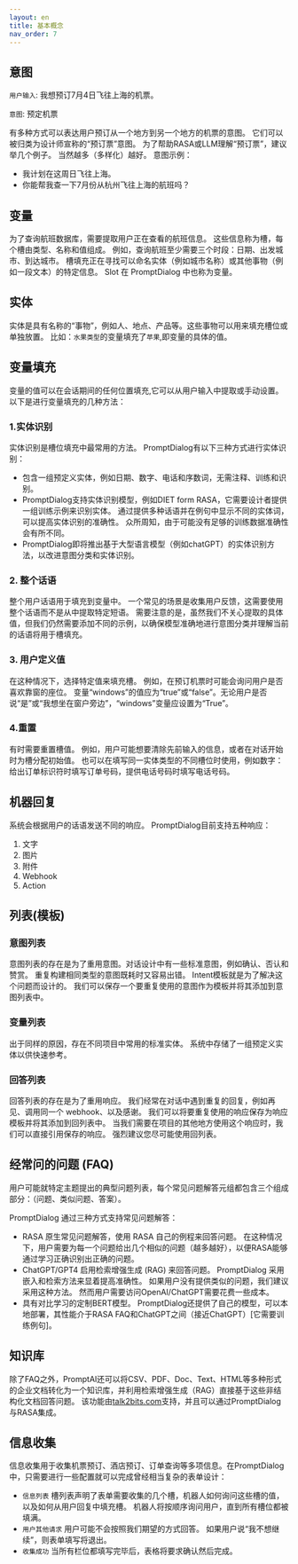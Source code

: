 ```yaml
---
layout: en
title: 基本概念
nav_order: 7
---
```

## 意图

`用户输入`:  我想预订7月4日飞往上海的机票。

`意图`: 预定机票

有多种方式可以表达用户预订从一个地方到另一个地方的机票的意图。 它们可以被归类为设计师宣称的“预订票”意图。 为了帮助RASA或LLM理解“预订票”，建议举几个例子。 当然越多（多样化）越好。
意图示例：
* 我计划在这周日飞往上海。
* 你能帮我查一下7月份从杭州飞往上海的航班吗？

## 变量
为了查询航班数据库，需要提取用户正在查看的航班信息。 这些信息称为槽，每个槽由类型、名称和值组成。 例如，查询航班至少需要三个时段：日期、出发城市、到达城市。 槽填充正在寻找可以命名实体（例如城市名称）或其他事物（例如一段文本）的特定信息。 Slot 在 PromptDialog 中也称为变量。

## 实体
实体是具有名称的“事物”，例如人、地点、产品等。这些事物可以用来填充槽位或单独放置。
比如：`水果类型`的变量填充了`苹果`,即变量的具体的值。

## 变量填充
变量的值可以在会话期间的任何位置填充,它可以从用户输入中提取或手动设置。以下是进行变量填充的几种方法：

### 1.实体识别
实体识别是槽位填充中最常用的方法。 PromptDialog有以下三种方式进行实体识别：

* 包含一组预定义实体，例如日期、数字、电话和序数词，无需注释、训练和识别。
* PromptDialog支持实体识别模型，例如DIET form RASA，它需要设计者提供一组训练示例来识别实体。 通过提供多种话语并在例句中显示不同的实体词，可以提高实体识别的准确性。 众所周知，由于可能没有足够的训练数据准确性会有所不同。
* PromptDialog即将推出基于大型语言模型（例如chatGPT）的实体识别方法，以改进意图分类和实体识别。

### 2. 整个话语
整个用户话语用于填充到变量中。 一个常见的场景是收集用户反馈，这需要使用整个话语而不是从中提取特定短语。 需要注意的是，虽然我们不关心提取的具体值，但我们仍然需要添加不同的示例，以确保模型准确地进行意图分类并理解当前的话语将用于槽填充。

### 3. 用户定义值
在这种情况下，选择特定值来填充槽。 例如，在预订机票时可能会询问用户是否喜欢靠窗的座位。 变量“windows”的值应为“true”或“false”。无论用户是否说“是”或“我想坐在窗户旁边”，“windows”变量应设置为“True”。

### 4.重置
有时需要重置槽值。 例如，用户可能想要清除先前输入的信息，或者在对话开始时为槽分配初始值。 也可以在填写同一实体类型的不同槽位时使用，例如数字：给出订单标识符时填写订单号码，提供电话号码时填写电话号码。

## 机器回复
系统会根据用户的话语发送不同的响应。 PromptDialog目前支持五种响应：
1. 文字
2. 图片
3. 附件
4. Webhook
5. Action

## 列表(模板) 

### 意图列表 
意图列表的存在是为了重用意图。对话设计中有一些标准意图，例如确认、否认和赞赏。 重复构建相同类型的意图既耗时又容易出错。 Intent模板就是为了解决这个问题而设计的。 我们可以保存一个要重复使用的意图作为模板并将其添加到意图列表中。

### 变量列表
出于同样的原因，存在不同项目中常用的标准实体。 系统中存储了一组预定义实体以供快速参考。

### 回答列表
回答列表的存在是为了重用响应。 我们经常在对话中遇到重复的回复，例如再见、调用同一个 webhook、以及感谢。 我们可以将要重复使用的响应保存为响应模板并将其添加到回列表中。 当我们需要在项目的其他地方使用这个响应时，我们可以直接引用保存的响应。 强烈建议您尽可能使用回列表。

## 经常问的问题 (FAQ) 
用户可能就特定主题提出的典型问题列表，每个常见问题解答元组都包含三个组成部分：（问题、类似问题、答案）。

PromptDialog 通过三种方式支持常见问题解答：
* RASA 原生常见问题解答，使用 RASA 自己的例程来回答问题。 在这种情况下，用户需要为每一个问题给出几个相似的问题（越多越好），以便RASA能够通过学习正确识别出正确的问题。
* ChatGPT/GPT4 启用检索增强生成 (RAG) 来回答问题。 PromptDialog 采用嵌入和检索方法来显着提高准确性。 如果用户没有提供类似的问题，我们建议采用这种方法。 然而用户需要访问OpenAI/ChatGPT需要花费一些成本。
* 具有对比学习的定制BERT模型。 PromptDialog还提供了自己的模型，可以本地部署，其性能介于RASA FAQ和ChatGPT之间（接近ChatGPT）[它需要训练例句]。

## 知识库
除了FAQ之外，PromptAI还可以将CSV、PDF、Doc、Text、HTML等多种形式的企业文档转化为一个知识库，并利用检索增强生成（RAG）直接基于这些非结构化文档回答问题。 该功能由[talk2bits.com](talk2bits.com)支持，并且可以通过PromptDialog与RASA集成。

## 信息收集

信息收集用于收集机票预订、酒店预订、订单查询等多项信息。在PromptDialog中，只需要进行一些配置就可以完成曾经相当复杂的表单设计：
* `信息列表` 槽列表声明了表单需要收集的几个槽，机器人如何询问这些槽的值，以及如何从用户回复中填充槽。 机器人将按顺序询问用户，直到所有槽位都被填满。
* `用户其他请求` 用户可能不会按照我们期望的方式回答。 如果用户说“我不想继续”，则表单填写将退出。
* `收集成功` 当所有栏位都填写完毕后，表格将要求确认然后完成。